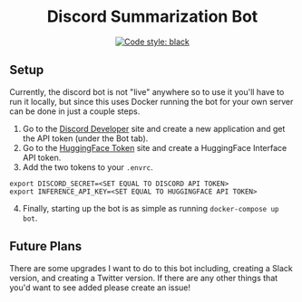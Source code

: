 <h1 align="center">Discord Summarization Bot</h1>

<p align="center">
    <a href="https://github.com/psf/black"><img alt="Code style: black" src="https://img.shields.io/badge/code%20style-black-000000.svg"></a>
</p>

## Setup
Currently, the discord bot is not "live" anywhere so to use it you'll have to run it locally, but since this uses Docker running the bot for your own server can be done in just a couple steps.
1. Go to the [Discord Developer](https://discord.com/developers/) site and create a new application and get the API token (under the Bot tab).
2. Go to the [HuggingFace Token](https://huggingface.co/settings/tokens) site and create a HuggingFace Interface API token.
3. Add the two tokens to your `.envrc`.
```
export DISCORD_SECRET=<SET EQUAL TO DISCORD API TOKEN>
export INFERENCE_API_KEY=<SET EQUAL TO HUGGINGFACE API TOKEN>
 ```
4. Finally, starting up the bot is as simple as running `docker-compose up bot`.

## Future Plans
There are some upgrades I want to do to this bot including, creating a Slack version, and creating a Twitter version. If there are any other things
that you'd want to see added please create an issue! 
